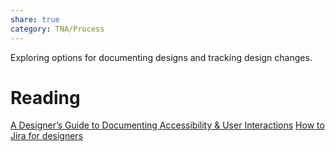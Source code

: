 ```yaml
---
share: true
category: TNA/Process 
---
```


Exploring options for documenting designs and tracking design changes. 

# Reading 

[A Designer’s Guide to Documenting Accessibility & User Interactions](https://stephaniewalter.design/blog/a-designers-guide-to-documenting-accessibility-user-interactions/) 
[How to Jira for designers](https://medium.com/designing-atlassian/how-to-jira-for-designers-e37c354aa078)